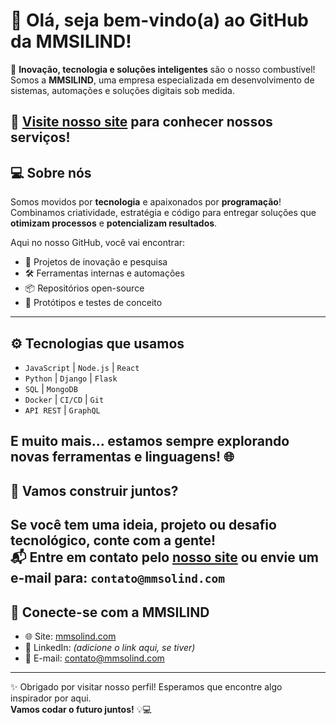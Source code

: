 # 👋 Olá, seja bem-vindo(a) ao GitHub da **MMSILIND**!

🚀 **Inovação, tecnologia e soluções inteligentes** são o nosso combustível!  
Somos a **MMSILIND**, uma empresa especializada em desenvolvimento de sistemas, automações e soluções digitais sob medida.

🔗 [Visite nosso site](https://www.mmsolind.com/) para conhecer nossos serviços!
---
## 💻 Sobre nós

Somos movidos por **tecnologia** e apaixonados por **programação**!  
Combinamos criatividade, estratégia e código para entregar soluções que **otimizam processos** e **potencializam resultados**.

Aqui no nosso GitHub, você vai encontrar:

- 🧠 Projetos de inovação e pesquisa
- 🛠️ Ferramentas internas e automações
- 📦 Repositórios open-source
- 🧪 Protótipos e testes de conceito
---
## ⚙️ Tecnologias que usamos

- `JavaScript` | `Node.js` | `React`
- `Python` | `Django` | `Flask`
- `SQL` | `MongoDB`
- `Docker` | `CI/CD` | `Git`
- `API REST` | `GraphQL`

E muito mais... estamos sempre explorando novas ferramentas e linguagens! 🌐
---
## 🤝 Vamos construir juntos?

Se você tem uma ideia, projeto ou desafio tecnológico, **conte com a gente!**  
📬 Entre em contato pelo [nosso site](https://www.mmsolind.com/) ou envie um e-mail para: `contato@mmsolind.com`
---
## 📍 Conecte-se com a MMSILIND

- 🌐 Site: [mmsolind.com](https://www.mmsolind.com/)
- 💼 LinkedIn: *(adicione o link aqui, se tiver)*
- 💌 E-mail: contato@mmsolind.com
---
✨ Obrigado por visitar nosso perfil! Esperamos que encontre algo inspirador por aqui.  
**Vamos codar o futuro juntos!** 💡💻
